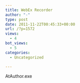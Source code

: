 ```yaml
---
title: WebEx Recorder
author: "-"
type: post
date: 2011-11-22T00:45:33+00:00
url: /?p=1572
views:
  - 4
bot_views:
  - 5
categories:
  - Uncategorized

---
```

AtAuthor.exe
